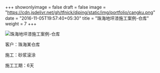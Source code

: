 +++
showonlyimage = false
draft = false
image = "https://cdn.jsdelivr.net/gh/tfnick/diping/static/img/portfolio/cangku.png"
date = "2016-11-05T19:57:40+05:30"
title = "珠海地坪漆施工案例-仓库"
weight = 7
+++

![珠海地坪漆施工案例-仓库](https://cdn.jsdelivr.net/gh/tfnick/diping/static/img/portfolio/gongchang.png)


客户：珠海某仓库

施工：砂浆滚涂 

施工工期：6天
